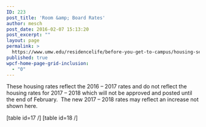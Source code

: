 ```yaml
---
ID: 223
post_title: 'Room &amp; Board Rates'
author: mesch
post_date: 2016-02-07 15:13:20
post_excerpt: ""
layout: page
permalink: >
  https://www.umw.edu/residencelife/before-you-get-to-campus/housing-selection/rates/
published: true
wpcf-home-page-grid-inclusion:
  - "0"
---
```

<p class="p1"><span class="s1">These housing rates reflect the 2016 – 2017 rates and do not reflect the housing rates for 2017 – 2018 which will not be approved and posted until the end of February.  The new 2017 – 2018 rates may reflect an increase not shown here.</span></p>
[table id=17 /]
[table id=18 /]